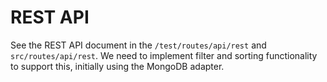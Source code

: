 # REST API

See the REST API document in the `/test/routes/api/rest` and `src/routes/api/rest`.
We need to implement filter and sorting functionality to support this, initially using the MongoDB adapter.


